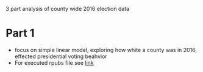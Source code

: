 3 part analysis of county wide 2016 election data
# Part 1 
+ focus on simple linear model, exploring how white a county was in 2016, effected presidential voting beahvior
+ For executed rpubs file see [link](http://rpubs.com/justin_herman_42/457705)
